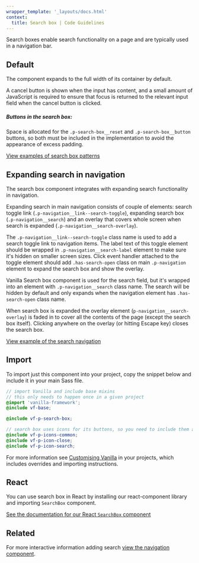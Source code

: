 ```yaml
---
wrapper_template: '_layouts/docs.html'
context:
  title: Search box | Code Guidelines
---
```


Search boxes enable search functionality on a page and are typically used in a navigation bar.

## Default

The component expands to the full width of its container by default.

A cancel button is shown when the input has content, and a small amount of JavaScript is required to ensure that focus is returned to the relevant input field when the cancel button is clicked.

<div class="p-notification--caution">
  <div class="p-notification__content">
    <h5 class="p-notification__title">Buttons in the search box:</h5>
    <p class="p-notification__message">Space is allocated for the <code>.p-search-box__reset</code> and <code>.p-search-box__button</code> buttons, so both must be included in the implementation to avoid the appearance of excess padding.</p>
  </div>
</div>

<div class="embedded-example"><a href="/docs/examples/patterns/search-box/default/" class="js-example">
View examples of search box patterns
</a></div>

## Expanding search in navigation

The search box component integrates with expanding search functionality in navigation.

Expanding search in main navigation consists of couple of elements: search toggle link (`.p-navigation__link--search-toggle`), expanding search box (`.p-navigation__search`) and an overlay that covers whole screen when search is expanded (`.p-navigation__search-overlay`).

The `.p-navigation__link--search-toggle` class name is used to add a search toggle link to navigation items. The label text of this toggle element should be wrapped in `.p-navigation__search-label` element to make sure it's hidden on smaller screen sizes. Click event handler attached to the toggle element should add `.has-search-open` class on main `.p-navigation` element to expand the search box and show the overlay.

Vanilla Search box component is used for the search field, but it's wrapped into an element with `.p-navigation__search` class name. The search will be hidden by default and only expands when the navigation element has `.has-search-open` class name.

When search box is expanded the overlay element (`p-navigation__search-overlay`) is faded in to cover all the contents of the page (except the search box itself). Clicking anywhere on the overlay (or hitting Escape key) closes the search box.

<div class="embedded-example"><a href="/docs/examples/patterns/navigation/search-light" class="js-example"> View example of the search navigation </a></div>

## Import

To import just this component into your project, copy the snippet below and include it in your main Sass file.

```scss
// import Vanilla and include base mixins
// this only needs to happen once in a given project
@import 'vanilla-framework';
@include vf-base;

@include vf-p-search-box;

// search box uses icons for its buttons, so you need to include them as well
@include vf-p-icons-common;
@include vf-p-icon-close;
@include vf-p-icon-search;
```

For more information see [Customising Vanilla](/docs/customising-vanilla/) in your projects, which includes overrides and importing instructions.

## React

You can use search box in React by installing our react-component library and importing `SearchBox` component.

[See the documentation for our React `SearchBox` component](https://canonical.github.io/react-components/?path=/docs/searchbox--default-story#searchbox)

## Related

For more interactive information adding search [view the navigation component](/docs/patterns/navigation).
